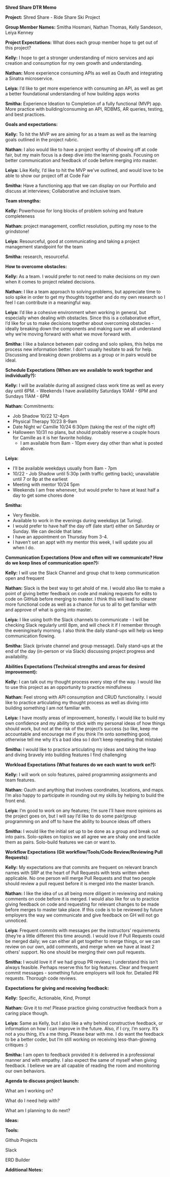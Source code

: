**Shred Share DTR Memo**


**Project:** Shred Share - Ride Share Ski Project


**Group Member Names:** Smitha Hosmani, Nathan Thomas, Kelly Sandeson, Leiya Kenney


**Project Expectations:** What does each group member hope to get out of this project?

**Kelly:** I hope to get a stronger understanding of micro services and api creation and consumption for my own growth and understanding.

**Nathan:** More experience consuming APIs as well as Oauth and integrating a Sinatra microservice.

**Leiya:** I’d like to get more experience with consuming an API, as well as get a better foundational understanding of how building apps works

**Smitha:** Experience Ideation to Completion of a fully functional (MVP) app. More practice with building/consuming an API, RDBMS, AR queries, testing, and best practices.


**Goals and expectations:**

**Kelly:** To hit the MVP we are aiming for as a team as well as the learning goals outlined in the project rubric.

**Nathan:** I also would like to have a project worthy of showing off at code fair, but my main focus is a deep dive into the learning goals. Focusing on better communication and feedback of code before merging into master.

**Leiya:** Like Kelly, I’d like to hit the MVP we’ve outlined, and would love to be able to show our project off at Code Fair

**Smitha:** Have a functioning app that we can display on our Portfolio and discuss at interviews; Collaborative and inclusive team.


**Team strengths:**

**Kelly:** Powerhouse for long blocks of problem solving and feature completeness

**Nathan:** project management, conflict resolution, putting my nose to the grindstone!

**Leiya:** Resourceful, good at communicating and taking a project management standpoint for the team

**Smitha:** research, resourceful.


**How to overcome obstacles:**

**Kelly:** As a team. I would prefer to not need to make decisions on my own when it comes to project related decisions.

**Nathan:** I like a team approach to solving problems, but appreciate time to solo spike in order to get my thoughts together and do my own research so I feel I can contribute in a meaningful way.

**Leiya:** I’d like a cohesive environment when working in general, but especially when dealing with obstacles. Since this is a collaborative effort, I’d like for us to make decisions together about overcoming obstacles - ideally breaking down the components and making sure we all understand why we’re moving forward with what we move forward with.

**Smitha:** I like a balance between pair coding and solo spikes, this helps me process new information better. I don’t usually hesitate to ask for help. Discussing and breaking down problems as a group or in pairs would be ideal.


**Schedule Expectations (When are we available to work together and individually?):**

**Kelly:** I will be available during all assigned class work time as well as every day until 6PM.
	- Weekends I have availability Saturdays 10AM - 6PM and Sundays 11AM - 6PM

**Nathan:** Commitments:
  - Job Shadow 10/22 12-4pm
  - Physical Therapy 10/23 8-9am
  - Date Night w/ Camille 10/24 6:30pm (taking the rest of the night off)
  - Halloween 10/31 no plans, but should probably reserve a couple hours for Camille as it is her favorite holiday.
	- I am available from 8am - 10pm every day other than what is posted above.

**Leiya:**
  - I’ll be available weekdays usually from 8am - 7pm
  - 10/22 - Job Shadow until 5:30p (with traffic getting back); unavailable until 7 or 8p at the earliest
  - Meeting with mentor 10/24 5pm
  - Weekends I am free whenever, but would prefer to have at least half a day to get some chores done

**Smitha:**
  - Very flexible.
  - Available to work in the evenings during weekdays (at Turing).
  - I would prefer to have half the day off (late start) either on Saturday or Sunday.  We can decide that later.
  - I have an appointment on Thursday from 3-4.
  - I haven’t set an appt with my mentor this week, I will update you all when I do.


**Communication Expectations (How and often will we communicate? How do we keep lines of communication open?):**

**Kelly:** I will use the Slack Channel and group chat to keep communication open and frequent

**Nathan:** Slack is the best way to get ahold of me. I would also like to make a point of giving better feedback on code and making requests for edits to code on GitHub before merging to master. I think this will lead to cleaner more functional code as well as a chance for us to all to get familiar with and approve of what is going into master.

**Leiya:** I like using both the Slack channels to communicate - I will be checking Slack regularly until 8pm, and will check it if I remember through the evening/early morning. I also think the daily stand-ups will help us keep communication flowing.

**Smitha:** Slack (private channel and group message). Daily stand-ups at the end of the day (in-person or via Slack) discussing project progress and availability.


**Abilities Expectations (Technical strengths and areas for desired improvement):**

**Kelly:** I can talk out my thought process every step of the way. I would like to use this project as an opportunity to practice mindfulness

**Nathan:** Feel strong with API consumption and CRUD functionality. I would like to practice articulating my thought process as well as diving into building something I am not familiar with.

**Leiya:** I have mostly areas of improvement, honestly. I would like to build my own confidence and my ability to stick with my personal ideas of how things should work, but not at the risk of the project’s success (so like, keep me accountable and encourage me if you think I’m onto something good, otherwise tell me why it’s a bad idea so I don’t keep repeating that mistake)

**Smitha:** I would like to practice articulating my ideas and taking the leap and diving bravely into building features I find challenging


**Workload Expectations (What features do we each want to work on?):**

**Kelly:** I will work on solo features, paired programming assignments and team features.

**Nathan:** Oauth and anything that involves coordinates, locations, and maps. I’m also happy to participate in rounding out my skills by helping to build the front end.

**Leiya:** I’m good to work on any features; I’m sure I’ll have more opinions as the project goes on, but I will say I’d like to do some pair/group programming on and off to have the ability to bounce ideas off others

**Smitha:** I would like the initial set up to be done as a group and break out into pairs. Solo-spikes on topics we all agree we are shaky one and tackle them as pairs. Solo-build features we can or want to.


**Workflow Expectations (Git workflow/Tools/Code Review/Reviewing Pull Requests):**

**Kelly:** My expectations are that commits are frequent on relevant branch names with SRP at the heart of Pull Requests with tests written when applicable. No one person will merge Pull Requests and that two people should review a pull request before it is merged into the master branch.

**Nathan:** I like the idea of us all being more diligent in reviewing and making comments on code before it is merged. I would also like for us to practice giving feedback on code and requesting for relevant changes to be made before merges to master take place. If this code is to be reviewed by future employers the way we communicate and give feedback on GH will not go unnoticed.

**Leiya:** Frequent commits with messages per the instructors’ requirements (they’re a little different this time around). I would love if Pull Requests could be merged daily; we can either all get together to merge things, or we can review on our own, add comments, and merge when we have at least 2 others’ support. No one should be merging their own pull requests.

**Smitha:** I would love it if we had group PR reviews; I understand this isn’t always feasible. Perhaps reserve this for big features. Clear and frequent commit messages - something future employers will look for. Detailed PR requests. Thorough code reviews.


**Expectations for giving and receiving feedback:**

**Kelly:** Specific, Actionable, Kind, Prompt

**Nathan:** Give it to me! Please practice giving constructive feedback from a caring place though.

**Leiya:** Same as Kelly, but I also like a why behind constructive feedback, or information on how I can improve in the future. Also, if I cry, I’m sorry. It’s not a you thing, it’s a me thing. Please bear with me. I do want the feedback to be a better coder, but I’m still working on receiving less-than-glowing critiques :)  

**Smitha:** I am open to feedback provided it is delivered in a professional manner and with empathy. I also expect the same of myself when giving feedback. I believe we are all capable of reading the room and monitoring our own behaviors.


**Agenda to discuss project launch:**

What am I working on?

What do I need help with?

What am I planning to do next?


**Ideas:**


**Tools:**

Github Projects

Slack

ERD Builder


**Additional Notes:**
